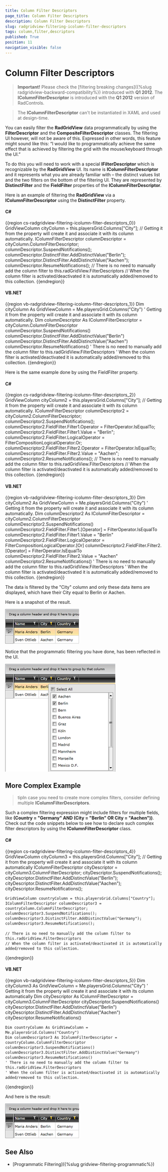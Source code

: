```yaml
---
title: Column Filter Descriptors
page_title: Column Filter Descriptors
description: Column Filter Descriptors
slug: radgridview-filtering-icolumn-filter-descriptors
tags: column,filter,descriptors
published: True
position: 11
navigation_visible: false
---
```


# Column Filter Descriptors


>__Important!__ Please check the [filtering breaking changes]({%slug radgridview-backward-compatibility%}) introduced with __Q1 2012__. 
>The __IColumnFilterDescriptor__ is introduced with the __Q1 2012__ version of RadControls.
        

>The __IColumnFilterDescriptor__ can't be instantiated in XAML and used at design-time.
        
You can easily filter the __RadGridView__ data programmatically by using the __FilterDescriptor__ and the __CompositeFilterDescriptor__ classes. The filtering UI however, will not be aware of this. Expressed in other words, this feature might sound like this: “I would like to programmatically achieve the same effect that is achieved by filtering the grid with the mouse/keyboard through the UI.”
      

To do this you will need to work with a special __IFilterDescriptor__ which is recognizable by the __RadGridView__ UI. Its name is __IColumnFilterDescriptor__ and it represents what you are already familiar with – the distinct values list and the two filters on the bottom of the filtering UI. They are represented by __DistinctFilter__ and the __FieldFilter__ properties of the __IColumnFilterDescriptor__.
      

Here is an example of filtering the __RadGridView__ via a __IColumnFilterDescriptor__ using the __DistinctFilter__ property.
      

#### __C#__

{{region cs-radgridview-filtering-icolumn-filter-descriptors_0}}
	GridViewColumn cityColumn = this.playersGrid.Columns["City"];
	// Getting it from the property will create it and associate it with its column automatically.
	IColumnFilterDescriptor columnDescriptor = cityColumn.ColumnFilterDescriptor;
	columnDescriptor.SuspendNotifications();
	columnDescriptor.DistinctFilter.AddDistinctValue("Berlin");
	columnDescriptor.DistinctFilter.AddDistinctValue("Aachen");
	columnDescriptor.ResumeNotifications();
	// There is no need to manually add the column filter to this.radGridView.FilterDescriptors
	// When the column filter is activated/deactivated it is automatically added/removed to this collection.
{{endregion}}

#### __VB.NET__

{{region vb-radgridview-filtering-icolumn-filter-descriptors_1}}
	Dim cityColumn As GridViewColumn = Me.playersGrid.Columns("City")
	' Getting it from the property will create it and associate it with its column automatically.
	Dim columnDescriptor As IColumnFilterDescriptor = cityColumn.ColumnFilterDescriptor
	columnDescriptor.SuspendNotifications()
	columnDescriptor.DistinctFilter.AddDistinctValue("Berlin")
	columnDescriptor.DistinctFilter.AddDistinctValue("Aachen")
	columnDescriptor.ResumeNotifications()
	' There is no need to manually add the column filter to this.radGridView.FilterDescriptors
	' When the column filter is activated/deactivated it is automatically added/removed to this collection.
{{endregion}}

Here is the same example done by using the FieldFilter property.

#### __C#__

{{region cs-radgridview-filtering-icolumn-filter-descriptors_2}}
	GridViewColumn cityColumn2 = this.playersGrid.Columns["City"];
	// Getting it from the property will create it and associate it with its column automatically.
	IColumnFilterDescriptor columnDescriptor2 = cityColumn2.ColumnFilterDescriptor;
	columnDescriptor2.SuspendNotifications();
	columnDescriptor2.FieldFilter.Filter1.Operator = FilterOperator.IsEqualTo;
	columnDescriptor2.FieldFilter.Filter1.Value = "Berlin";
	columnDescriptor2.FieldFilter.LogicalOperator = FilterCompositionLogicalOperator.Or;
	columnDescriptor2.FieldFilter.Filter2.Operator = FilterOperator.IsEqualTo;
	columnDescriptor2.FieldFilter.Filter2.Value = "Aachen";
	columnDescriptor2.ResumeNotifications();
	// There is no need to manually add the column filter to this.radGridView.FilterDescriptors
	// When the column filter is activated/deactivated it is automatically added/removed to this collection.
{{endregion}}

#### __VB.NET__

{{region vb-radgridview-filtering-icolumn-filter-descriptors_3}}
	Dim cityColumn2 As GridViewColumn = Me.playersGrid.Columns("City")
	' Getting it from the property will create it and associate it with its column automatically.
	Dim columnDescriptor2 As IColumnFilterDescriptor = cityColumn2.ColumnFilterDescriptor
	columnDescriptor2.SuspendNotifications()
	columnDescriptor2.FieldFilter.Filter1.[Operator] = FilterOperator.IsEqualTo
	columnDescriptor2.FieldFilter.Filter1.Value = "Berlin"
	columnDescriptor2.FieldFilter.LogicalOperator = FilterCompositionLogicalOperator.[Or]
	columnDescriptor2.FieldFilter.Filter2.[Operator] = FilterOperator.IsEqualTo
	columnDescriptor2.FieldFilter.Filter2.Value = "Aachen"
	columnDescriptor2.ResumeNotifications()
	' There is no need to manually add the column filter to this.radGridView.FilterDescriptors
	' When the column filter is activated/deactivated it is automatically added/removed to this collection.
{{endregion}}

The data is filtered by the "City" column and only these data items are displayed, which have their City equal to Berlin or Aachen.

Here is a snapshot of the result.

![](images/RadGridView_Filtering_Column_Filter_Descriptors_01.png)

Notice that the programmatic filtering you have done, has been reflected in the UI.

![](images/RadGridView_Filtering_Column_Filter_Descriptors_02.png)

## More Complex Example

>tipIn case you need to create more complex filters, consider defining multiple __IColumnFilterDescriptors__.
          

Such a complex filtering expression might include filters for multiple fields, like __(Country = "Germany" AND (City = "Berlin" OR City = "Aachen"))__. Check out the code snippets below to see how to declare such complex filter descriptors by using the __IColumnFilterDescriptor__ class.
        

#### __C#__

{{region cs-radgridview-filtering-icolumn-filter-descriptors_4}}
	GridViewColumn cityColumn3 = this.playersGrid.Columns["City"];
	// Getting it from the property will create it and associate it with its column automatically
	IColumnFilterDescriptor cityDescriptor = cityColumn3.ColumnFilterDescriptor;
	cityDescriptor.SuspendNotifications();
	cityDescriptor.DistinctFilter.AddDistinctValue("Berlin");
	cityDescriptor.DistinctFilter.AddDistinctValue("Aachen");
	cityDescriptor.ResumeNotifications();
	
	GridViewColumn countryColumn = this.playersGrid.Columns["Country"];
	IColumnFilterDescriptor columnDescriptor3 = countryColumn.ColumnFilterDescriptor;
	columnDescriptor3.SuspendNotifications();
	columnDescriptor3.DistinctFilter.AddDistinctValue("Germany");
	columnDescriptor3.ResumeNotifications();
	
	// There is no need to manually add the column filter to this.radGridView.FilterDescriptors
	// When the column filter is activated/deactivated it is automatically added/removed to this collection.
{{endregion}}

#### __VB.NET__

{{region vb-radgridview-filtering-icolumn-filter-descriptors_5}}
	Dim cityColumn3 As GridViewColumn = Me.playersGrid.Columns("City")
	' Getting it from the property will create it and associate it with its column automatically
	Dim cityDescriptor As IColumnFilterDescriptor = cityColumn3.ColumnFilterDescriptor
	cityDescriptor.SuspendNotifications()
	cityDescriptor.DistinctFilter.AddDistinctValue("Berlin")
	cityDescriptor.DistinctFilter.AddDistinctValue("Aachen")
	cityDescriptor.ResumeNotifications()
	
	Dim countryColumn As GridViewColumn = Me.playersGrid.Columns("Country")
	Dim columnDescriptor3 As IColumnFilterDescriptor = countryColumn.ColumnFilterDescriptor
	columnDescriptor3.SuspendNotifications()
	columnDescriptor3.DistinctFilter.AddDistinctValue("Germany")
	columnDescriptor3.ResumeNotifications()
	' There is no need to manually add the column filter to this.radGridView.FilterDescriptors
	' When the column filter is activated/deactivated it is automatically added/removed to this collection.
{{endregion}}

And here is the result:

![](images/RadGridView_Filtering_Column_Filter_Descriptors_03.png)

## See Also

 * [Programmatic Filtering]({%slug gridview-filtering-programmatic%})
